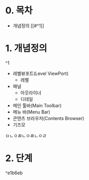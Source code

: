 
# 0. 목차

- 개념정의 [[#^1]]



# 1. 개념정의
^1

- 레벨뷰포트(Level ViewPort)
	- 레벨
- 패널
	- 아웃라이너
	- 디테일
- 메인 툴바(Main Toolbar)
- 메뉴 바(Menu Bar)
- 콘텐츠 브라우저(Contents Browser)
- 기즈모













































ㅁㄴㅇㄻㄴㅇㄻㄴㅇㄹ

# 2. 단계

^e1b6eb
